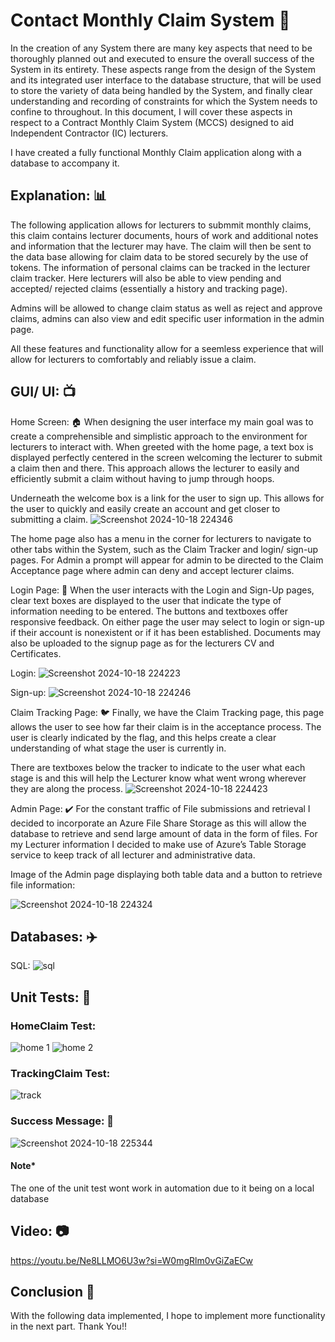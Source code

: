 # Contact Monthly Claim System 🧭

In the creation of any System there are many key aspects that need to be thoroughly planned out and executed to ensure the overall success of the System in its entirety. 
These aspects range from the design of the System and its integrated user interface to the database structure, that will be used to store the variety of data being handled by the System, and finally clear understanding and recording of constraints for which the System needs to confine to throughout. 
In this document, I will cover these aspects in respect to a Contract Monthly Claim System (MCCS) designed to aid Independent Contractor (IC) lecturers. 

I have created a fully functional Monthly Claim application along with a database to accompany it.

## Explanation: 📊
The following application allows for lecturers to submmit monthly claims, this claim contains lecturer documents, hours of work and additional notes and information that the lecturer may have.
The claim will then be sent to the data base allowing for claim data to be stored securely by the use of tokens. The information of personal claims can be tracked in the lecturer claim tracker.
Here lecturers will also be able to view pending and accepted/ rejected claims (essentially a history and tracking page).

Admins will be allowed to change claim status as well as reject and approve claims, admins can also view and edit specific user information in the admin page.

All these features and functionality allow for a seemless experience that will allow for lecturers to comfortably and reliably issue a claim.

## GUI/ UI: 📺
Home Screen: 🏠
When designing the user interface my main goal was to create a comprehensible and simplistic approach to the environment for lecturers to interact with. When greeted with the home page, a text box is displayed perfectly centered in the screen welcoming the lecturer to submit a claim then and there. This approach allows the lecturer to easily and efficiently submit a claim without having to jump through hoops. 

Underneath the welcome box is a link for the user to sign up. This allows for the user to quickly and easily create an account and get closer to submitting a claim. 
![Screenshot 2024-10-18 224346](https://github.com/user-attachments/assets/a49b639e-1115-4e41-90b5-9d03f48461bb)

 

The home page also has a menu in the corner for lecturers to navigate to other tabs within the System, such as the Claim Tracker and login/ sign-up pages. For Admin a prompt will appear for admin to be directed to the Claim Acceptance page where admin can deny and accept lecturer claims. 





Login Page: 🧀
When the user interacts with the Login and Sign-Up pages, clear text boxes are displayed to the user that indicate the type of information needing to be entered. The buttons and textboxes offer responsive feedback. On either page the user may select to login or sign-up if their account is nonexistent or if it has been established. Documents may also be uploaded to the signup page as for the lecturers CV and Certificates. 

Login: 
![Screenshot 2024-10-18 224223](https://github.com/user-attachments/assets/0c7f17f3-172b-49dd-a91e-e7ae3ce7ab31)

 

Sign-up: 
![Screenshot 2024-10-18 224246](https://github.com/user-attachments/assets/297aeed2-ecdf-44a9-9873-56aca927b010)

 


Claim Tracking Page: 🐦
Finally, we have the Claim Tracking page, this page allows the user to see how far their claim is in the acceptance process. The user is clearly indicated by the flag, and this helps create a clear understanding of what stage the user is currently in. 

There are textboxes below the tracker to indicate to the user what each stage is and this will help the Lecturer know what went wrong wherever they are along the process. 
![Screenshot 2024-10-18 224423](https://github.com/user-attachments/assets/f3291e51-cb3c-4f36-bb18-3daa37f1cd0f)





Admin Page: ✔️
For the constant traffic of File submissions and retrieval I decided to incorporate an Azure File Share Storage as this will allow the database to retrieve and send large amount of data in the form of files. For my Lecturer information I decided to make use of Azure’s Table Storage service to keep track of all lecturer and administrative data. 

Image of the Admin page displaying both table data and a button to retrieve file information: 

![Screenshot 2024-10-18 224324](https://github.com/user-attachments/assets/d5cbeb40-0942-418f-bc2b-51137f47e39a)



## Databases: ✈️
SQL:
![sql](https://github.com/user-attachments/assets/7c78cba3-7a45-449c-afb5-32b447d05d76)


## Unit Tests: 🦄

### HomeClaim Test:
![home 1](https://github.com/user-attachments/assets/889e0d5b-7add-4dba-9f67-35645e9664ee)
![home 2](https://github.com/user-attachments/assets/331d2123-a4c7-4eaa-a87a-5e90253450e2)



### TrackingClaim Test:
![track](https://github.com/user-attachments/assets/d34e7173-ecf2-4781-a664-17a2e77510bf)



### Success Message: 🥇
![Screenshot 2024-10-18 225344](https://github.com/user-attachments/assets/a09fa5ab-dd48-4e97-ba0c-4a032dd34528)

#### Note*
The one of the unit test wont work in automation due to it being on a local database



## Video: 📷
https://youtu.be/Ne8LLMO6U3w?si=W0mgRlm0vGiZaECw


## Conclusion 🍎
With the following data implemented, I hope to implement more functionality in the next part.
Thank You!!
